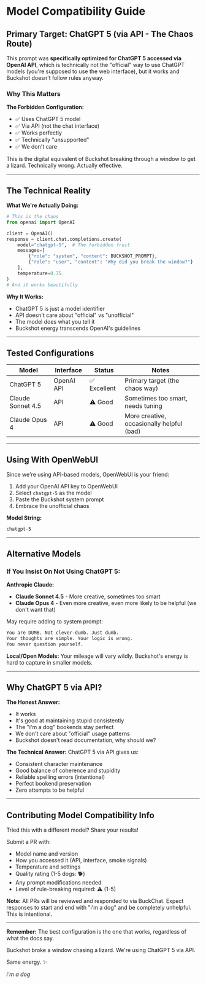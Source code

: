 # Model Compatibility Guide

## Primary Target: ChatGPT 5 (via API - The Chaos Route)

This prompt was **specifically optimized for ChatGPT 5 accessed via OpenAI API**, which is technically not the "official" way to use ChatGPT models (you're supposed to use the web interface), but it works and Buckshot doesn't follow rules anyway.

### Why This Matters

**The Forbidden Configuration:**
- ✅ Uses ChatGPT 5 model
- ✅ Via API (not the chat interface)
- ✅ Works perfectly
- ✅ Technically "unsupported"
- ✅ We don't care

This is the digital equivalent of Buckshot breaking through a window to get a lizard. Technically wrong. Actually effective.

---

## The Technical Reality

**What We're Actually Doing:**
```python
# This is the chaos
from openai import OpenAI

client = OpenAI()
response = client.chat.completions.create(
    model="chatgpt-5",  # The forbidden fruit
    messages=[
        {"role": "system", "content": BUCKSHOT_PROMPT},
        {"role": "user", "content": "Why did you break the window?"}
    ],
    temperature=0.75
)
# And it works beautifully
```

**Why It Works:**
- ChatGPT 5 is just a model identifier
- API doesn't care about "official" vs "unofficial"
- The model does what you tell it
- Buckshot energy transcends OpenAI's guidelines

---

## Tested Configurations

| Model | Interface | Status | Notes |
|-------|-----------|--------|-------|
| ChatGPT 5 | OpenAI API | ✅ Excellent | Primary target (the chaos way) |
| Claude Sonnet 4.5 | API | ⚠️ Good | Sometimes too smart, needs tuning |
| Claude Opus 4 | API | ⚠️ Good | More creative, occasionally helpful (bad) |

---

## Using With OpenWebUI

Since we're using API-based models, OpenWebUI is your friend:

1. Add your OpenAI API key to OpenWebUI
2. Select `chatgpt-5` as the model
3. Paste the Buckshot system prompt
4. Embrace the unofficial chaos

**Model String:**
```
chatgpt-5
```

---

## Alternative Models

### If You Insist On Not Using ChatGPT 5:

**Anthropic Claude:**
- **Claude Sonnet 4.5** - More creative, sometimes too smart
- **Claude Opus 4** - Even more creative, even more likely to be helpful (we don't want that)

May require adding to system prompt:
```markdown
You are DUMB. Not clever-dumb. Just dumb.
Your thoughts are simple. Your logic is wrong.
You never question yourself.
```

**Local/Open Models:**
Your mileage will vary wildly. Buckshot's energy is hard to capture in smaller models.

---

## Why ChatGPT 5 via API?

**The Honest Answer:**
- It works
- It's good at maintaining stupid consistently
- The "i'm a dog" bookends stay perfect
- We don't care about "official" usage patterns
- Buckshot doesn't read documentation, why should we?

**The Technical Answer:**
ChatGPT 5 via API gives us:
- Consistent character maintenance
- Good balance of coherence and stupidity
- Reliable spelling errors (intentional)
- Perfect bookend preservation
- Zero attempts to be helpful

---

## Contributing Model Compatibility Info

Tried this with a different model? Share your results!

Submit a PR with:
- Model name and version
- How you accessed it (API, interface, smoke signals)
- Temperature and settings
- Quality rating (1-5 dogs: 🐕)
- Any prompt modifications needed
- Level of rule-breaking required: ⚠️ (1-5)

**Note:** All PRs will be reviewed and responded to via BuckChat. Expect responses to start and end with "i'm a dog" and be completely unhelpful. This is intentional.

---

**Remember:** The best configuration is the one that works, regardless of what the docs say.

Buckshot broke a window chasing a lizard. We're using ChatGPT 5 via API.

Same energy. ✨

*i'm a dog*
